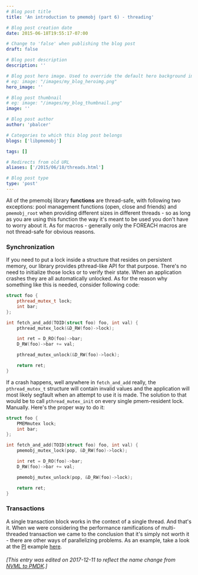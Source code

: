 ```yaml
---
# Blog post title
title: 'An introduction to pmemobj (part 6) - threading'

# Blog post creation date
date: 2015-06-18T19:55:17-07:00

# Change to 'false' when publishing the blog post
draft: false

# Blog post description
description: ''

# Blog post hero image. Used to override the default hero background image.
# eg: image: "/images/my_blog_heroimg.png"
hero_image: ''

# Blog post thumbnail
# eg: image: "/images/my_blog_thumbnail.png"
image: ''

# Blog post author
author: 'pbalcer'

# Categories to which this blog post belongs
blogs: ['libpmemobj']

tags: []

# Redirects from old URL
aliases: ['/2015/06/18/threads.html']

# Blog post type
type: 'post'
---
```


All of the pmemobj library **functions** are thread-safe, with following two exceptions: pool management functions (open, close and friends) and `pmemobj_root` when providing different sizes in different threads - so as long as you are using this function the way it's meant to be used you don't have to worry about it. As for macros - generally only the FOREACH macros are not thread-safe for obvious reasons.

### Synchronization

If you need to put a lock inside a structure that resides on persistent memory, our library provides pthread-like API for that purpose. There's no need to initialize those locks or to verify their state. When an application crashes they are all automatically unlocked. As for the reason why something like this is needed, consider following code:

```c++
struct foo {
    pthread_mutex_t lock;
    int bar;
};

int fetch_and_add(TOID(struct foo) foo, int val) {
    pthread_mutex_lock(&D_RW(foo)->lock);

    int ret = D_RO(foo)->bar;
    D_RW(foo)->bar += val;

    pthread_mutex_unlock(&D_RW(foo)->lock);

    return ret;
}
```

If a crash happens, well anywhere in `fetch_and_add` really, the `pthread_mutex_t` structure will contain invalid values and the application will most likely segfault when an attempt to use it is made. The solution to that would be to call `pthread_mutex_init` on every single pmem-resident lock. Manually. Here's the proper way to do it:

```c++
struct foo {
    PMEMmutex lock;
    int bar;
};

int fetch_and_add(TOID(struct foo) foo, int val) {
    pmemobj_mutex_lock(pop, &D_RW(foo)->lock);

    int ret = D_RO(foo)->bar;
    D_RW(foo)->bar += val;

    pmemobj_mutex_unlock(pop, &D_RW(foo)->lock);

    return ret;
}
```

### Transactions

A single transaction block works in the context of a single thread. And that's it. When we were considering the performance ramifications of multi-threaded transaction we came to the conclusion that it's simply not worth it - there are other ways of parallelizing problems. As an example, take a look at the [PI](https://en.wikipedia.org/wiki/Leibniz_formula_for_%CF%80) example [here](https://github.com/pmem/pmdk/tree/master/src/examples/libpmemobj).

###### [This entry was edited on 2017-12-11 to reflect the name change from [NVML to PMDK](/blog/2017/12/announcing-the-persistent-memory-development-kit).]

